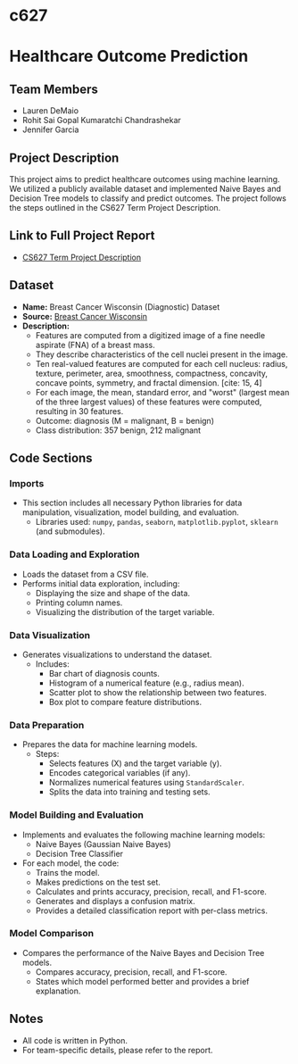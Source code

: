 # c627

# Healthcare Outcome Prediction

## Team Members
- Lauren DeMaio
- Rohit Sai Gopal Kumaratchi Chandrashekar
- Jennifer Garcia

## Project Description

This project aims to predict healthcare outcomes using machine learning. We utilized a publicly available dataset and implemented Naive Bayes and Decision Tree models to classify and predict outcomes. The project follows the steps outlined in the CS627 Term Project Description.

## Link to Full Project Report

* [CS627 Term Project Description](https://docs.google.com/document/d/1FNJsrxCRkVKYdUblwxTYGg2edbPFr4x9lukplNkRwG8/edit?usp=sharing)

## Dataset

* **Name:** Breast Cancer Wisconsin (Diagnostic) Dataset
* **Source:** [Breast Cancer Wisconsin](https://www.kaggle.com/datasets/uciml/breast-cancer-wisconsin-data) 
* **Description:**
    * Features are computed from a digitized image of a fine needle aspirate (FNA) of a breast mass.
    * They describe characteristics of the cell nuclei present in the image.
    * Ten real-valued features are computed for each cell nucleus: radius, texture, perimeter, area, smoothness, compactness, concavity, concave points, symmetry, and fractal dimension. [cite: 15, 4]
    * For each image, the mean, standard error, and "worst" (largest mean of the three largest values) of these features were computed, resulting in 30 features.
    * Outcome: diagnosis (M = malignant, B = benign) 
    * Class distribution: 357 benign, 212 malignant 


## Code Sections

### Imports

* This section includes all necessary Python libraries for data manipulation, visualization, model building, and evaluation.
    * Libraries used: `numpy`, `pandas`, `seaborn`, `matplotlib.pyplot`, `sklearn` (and submodules).

### Data Loading and Exploration

* Loads the dataset from a CSV file.
* Performs initial data exploration, including:
    * Displaying the size and shape of the data.
    * Printing column names.
    * Visualizing the distribution of the target variable.

### Data Visualization

* Generates visualizations to understand the dataset.
    * Includes:
        * Bar chart of diagnosis counts.
        * Histogram of a numerical feature (e.g., radius mean).
        * Scatter plot to show the relationship between two features.
        * Box plot to compare feature distributions.

### Data Preparation

* Prepares the data for machine learning models.
    * Steps:
        * Selects features (X) and the target variable (y).
        * Encodes categorical variables (if any).
        * Normalizes numerical features using `StandardScaler`.
        * Splits the data into training and testing sets.

### Model Building and Evaluation

* Implements and evaluates the following machine learning models:
    * Naive Bayes (Gaussian Naive Bayes)
    * Decision Tree Classifier
* For each model, the code:
    * Trains the model.
    * Makes predictions on the test set.
    * Calculates and prints accuracy, precision, recall, and F1-score.
    * Generates and displays a confusion matrix.
    * Provides a detailed classification report with per-class metrics.

### Model Comparison

* Compares the performance of the Naive Bayes and Decision Tree models.
    * Compares accuracy, precision, recall, and F1-score.
    * States which model performed better and provides a brief explanation.

## Notes

* All code is written in Python.
* For team-specific details, please refer to the report.
